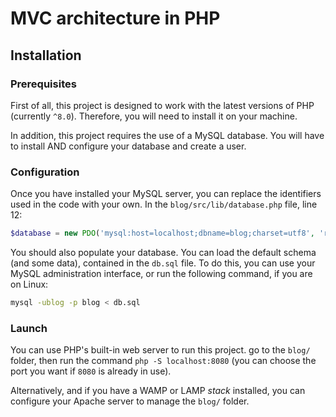 # MVC architecture in PHP

## Installation

### Prerequisites

First of all, this project is designed to work with the latest versions of PHP (currently `^8.0`). Therefore, you will need to install it on your machine.

In addition, this project requires the use of a MySQL database. You will have to install AND configure your database and create a user.

### Configuration

Once you have installed your MySQL server, you can replace the identifiers used in the code with your own. In the `blog/src/lib/database.php` file, line 12:

```php
$database = new PDO('mysql:host=localhost;dbname=blog;charset=utf8', 'root', 'password');
```

You should also populate your database. You can load the default schema (and some data), contained in the `db.sql` file. To do this, you can use your MySQL administration interface, or run the following command, if you are on Linux:

```bash
mysql -ublog -p blog < db.sql
```

### Launch

You can use PHP's built-in web server to run this project. go to the `blog/` folder, then run the command `php -S localhost:8080` (you can choose the port you want if `8080` is already in use).

Alternatively, and if you have a WAMP or LAMP _stack_ installed, you can configure your Apache server to manage the `blog/` folder.
